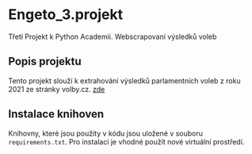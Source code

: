 # Engeto_3.projekt
Třetí Projekt k Python Academii. Webscrapovaní výsledků voleb
## Popis projektu 
Tento projekt slouží k extrahování výsledků parlamentních voleb z roku 2021 ze stránky volby.cz. [zde](https://www.volby.cz/pls/ps2017/ps3?xjazyk=CZ)
## Instalace knihoven
Knihovny, které jsou použity v kódu jsou uložené v souboru `requirements.txt`. Pro instalaci je vhodné použít nové virtuální prostředí.
